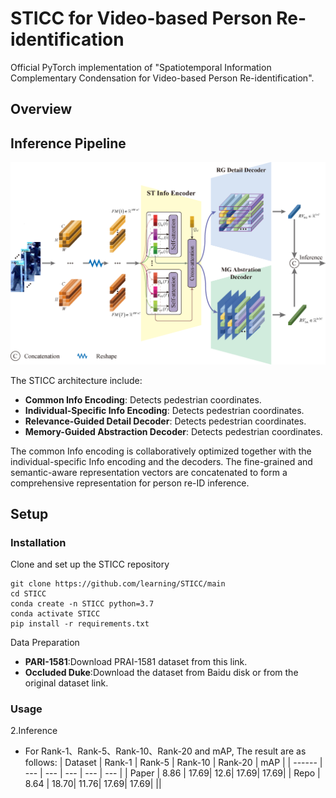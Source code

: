 # STICC for Video-based Person Re-identification
Official PyTorch implementation of "Spatiotemporal Information Complementary Condensation for Video-based Person Re-identification". 

## Overview

## Inference Pipeline

![Inference Pipeline](./figures/STICC.png)

The STICC architecture include:
- **Common Info Encoding**: Detects pedestrian coordinates.
- **Individual-Specific Info Encoding**: Detects pedestrian coordinates.
- **Relevance-Guided Detail Decoder**: Detects pedestrian coordinates.
- **Memory-Guided Abstraction Decoder**: Detects pedestrian coordinates.

The common Info encoding is collaboratively optimized together with the individual-specific Info encoding and the decoders. The fine-grained and semantic-aware representation vectors are concatenated to form a comprehensive representation for person re-ID inference. 

## Setup

### Installation

Clone and set up the STICC repository

```
git clone https://github.com/learning/STICC/main
cd STICC
conda create -n STICC python=3.7
conda activate STICC
pip install -r requirements.txt
```

Data Preparation
- **PARI-1581**:Download PRAI-1581 dataset from this link.
- **Occluded Duke**:Download the dataset from Baidu disk or from the original dataset link.

### Usage

2.Inference

* For Rank-1、Rank-5、Rank-10、Rank-20 and mAP, The result are as follows:
   | Dataset | Rank-1 | Rank-5 | Rank-10 | Rank-20 | mAP | 
    | ------ | --- | --- | --- | --- | --- |
    | Paper  | 8.86 | 17.69| 12.6| 17.69| 17.69|
    | Repo   | 8.64 | 18.70| 11.76| 17.69| 17.69|
    ||
